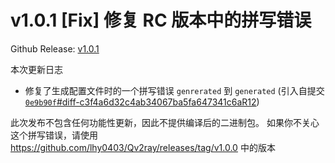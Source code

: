 # v1.0.1 [Fix] 修复 RC 版本中的拼写错误

Github Release: [v1.0.1](https://github.com/lhy0403/Qv2ray/releases/tag/v1.0.1)

本次更新日志

- 修复了生成配置文件时的一个拼写错误 `genrerated` 到 `generated`
   (引入自提交 [`0e9b90f`#diff-c3f4a6d32c4ab34067ba5fa647341c6aR12](https://github.com/lhy0403/Qv2ray/commit/0e9b90fb116b790156314a21a6ef1abc8d60fa63#diff-c3f4a6d32c4ab34067ba5fa647341c6aR12))

此次发布不包含任何功能性更新，因此不提供编译后的二进制包。
 如果你不关心这个拼写错误，请使用 https://github.com/lhy0403/Qv2ray/releases/tag/v1.0.0 中的版本